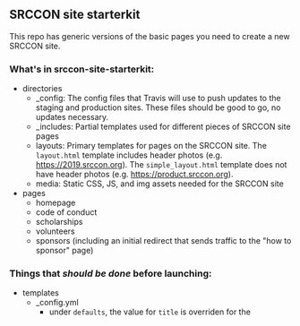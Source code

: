 ## SRCCON site starterkit

This repo has generic versions of the basic pages you need to create a new SRCCON site. 

### What's in srccon-site-starterkit:
* directories
	* _config: The config files that Travis will use to push updates to the staging and production sites. These files should be good to go, no updates necessary.
	* _includes: Partial templates used for different pieces of SRCCON site pages
	* layouts: Primary templates for pages on the SRCCON site. The `layout.html` template includes header photos (e.g. https://2019.srccon.org). The `simple_layout.html` template does not have header photos (e.g. https://product.srccon.org).
	* media: Static CSS, JS, and img assets needed for the SRCCON site
* pages
	* homepage
	* code of conduct
	* scholarships
	* volunteers
	* sponsors (including an initial redirect that sends traffic to the "how to sponsor" page)

### Things that *should be done* before launching:
* templates
	* _config.yml
		* under `defaults`, the value for `title` is overriden for the <title> tag on many pages. The default value should be changed from "DATES in PLACE" to the actual conference date(s) and location. E.g. "July 11 & 12 in Minneapolis"
	* .travis.yml
		* the value for `notifications.slack.rooms.secure` should be updated. The new value can be generated by the Travis website when the new project is added.
	* homepage.md
		* in the "When & where" section, add information about the date, venue, and city

### Things that *may need to be done* before launching:
* templates
	* _config.yml
		* under `defaults`, the value for `event_name` is used in various titles and headers. By default, this is set for a midyear SRCCON. If the site is for a topical SRCCON, it should be changed accordingly.
		* under `defaults`, the value for `description` is written for a midyear SRCCON. If the site is for a topical SRCCON, it should be changed accordingly.
    * scholarships.md
        * this template assumes that scholarships include a $500 stipend. For some events, this value might need to be changed. Deadlines and dates are also helpful to add in sections like "How to apply" and "When notifications go out."
    * sponsors_about.md
        * this template contains example language describing the audience and program from SRCCON 2018. Those sections are commented out by default, but this can be updated to make the page more useful for potential sponsors.
    * sponsors.md
        * by default, this template is set up as an automatic redirect to the sponsors_about page. But if we already have sponsors in place when the site launches, this page can be updated to list them instead (and link to sponsors_about for more information).
* assets
	* in the `media/img/` directory, `srccon_logo_angle` and `srccon_logo_angle_75` are logos that can be used for a conference called "SRCCON." If you're creating a site for a topical SRCCON, you should create appropriate logo files (probably starting from [this Illustrator template](https://github.com/OpenNews/media-assets/blob/master/srccon/srccon_thematic_logo_template.ai).)
